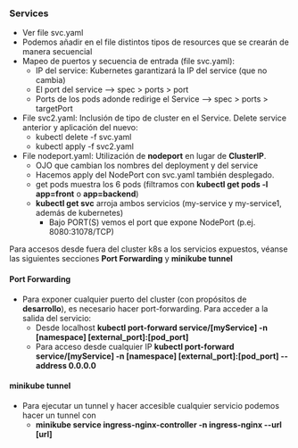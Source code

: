 
### Services

- Ver file svc.yaml
- Podemos añadir en el file distintos tipos de resources que se crearán de manera secuencial
- Mapeo de puertos y secuencia de entrada (file svc.yaml):
	- IP del service: Kubernetes garantizará la IP del service (que no cambia)
	- El port del service --> spec > ports > port
	- Ports de los pods adonde redirige el Service --> spec > ports > targetPort
- File svc2.yaml: Inclusión de tipo de cluster en el Service. Delete service anterior y aplicación del nuevo:
	- kubectl delete -f svc.yaml
	- kubectl apply -f svc2.yaml
- File nodeport.yaml: Utilización de <b>nodeport</b> en lugar de <b>ClusterIP</b>.
	- OJO que cambian los nombres del deployment y del service
	- Hacemos apply del NodePort con svc.yaml también desplegado.
	- get pods muestra los 6 pods (filtramos con <b>kubectl get pods -l app=front</b> o <b>app=backend</b>)
	- <b>kubectl get svc</b> arroja ambos servicios (my-service y my-service1, además de kubernetes)
		- Bajo PORT(S) vemos el port que expone NodePort (p.ej. 8080:31078/TCP)

Para accesos desde fuera del cluster k8s a los servicios expuestos, véanse las siguientes secciones **Port Forwarding** y **minikube tunnel**

#### Port Forwarding

- Para exponer cualquier puerto del cluster (con propósitos de **desarrollo**), es necesario hacer port-forwarding. Para acceder a la salida del servicio:
    -  Desde localhost **kubectl port-forward service/[myService] -n [namespace] [external_port]:[pod_port]**
    - Para acceso desde cualquier IP **kubectl port-forward service/[myService] -n [namespace] [external_port]:[pod_port] --address 0.0.0.0**


#### minikube tunnel

- Para ejecutar un tunnel y hacer accesible cualquier servicio podemos hacer un tunnel con
    - **minikube service ingress-nginx-controller -n ingress-nginx  --url [url]**